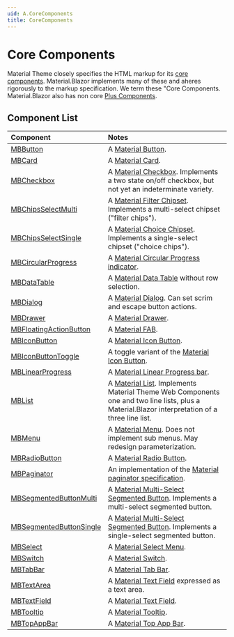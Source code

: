 ```yaml
---
uid: A.CoreComponents
title: CoreComponents
---
```

# Core Components

Material Theme closely specifies the HTML markup for its [core components](https://material.io/develop/web). Material.Blazor implements many of these and aheres rigorously to 
the markup specification. We term these "Core Components. Material.Blazor also has non core [Plus Components](xref:A.PlusComponents).

## Component List

| Component | Notes |
| :-------- | :---- |
| [MBButton](xref:C.MBButton) | A [Material Button](https://github.com/material-components/material-components-web/tree/v8.0.0/packages/mdc-button#buttons). |
| [MBCard](xref:C.MBCard) | A [Material Card](https://github.com/material-components/material-components-web/tree/v8.0.0/packages/mdc-card#cards). |
| [MBCheckbox](xref:C.MBCheckbox) | A [Material Checkbox](https://github.com/material-components/material-components-web/tree/v8.0.0/packages/mdc-checkbox#selection-controls-checkboxes). Implements a two state on/off checkbox, but not yet an indeterminate variety. |
| [MBChipsSelectMulti](xref:C.MBChipsSelectMulti) | A [Material Filter Chipset](https://github.com/material-components/material-components-web/tree/v8.0.0/packages/mdc-chips#chips). Implements a multi-select chipset ("filter chips"). |
| [MBChipsSelectSingle](xref:C.MBChipsSelectSingle) | A [Material Choice Chipset](https://github.com/material-components/material-components-web/tree/v8.0.0/packages/mdc-chips#chips). Implements a single-select chipset ("choice chips"). |
| [MBCircularProgress](xref:C.MBCircularProgress) | A [Material Circular Progress indicator](https://github.com/material-components/material-components-web/tree/v8.0.0/packages/mdc-circular-progress#circular-progress). |
| [MBDataTable<TItem>](xref:C.MBDataTable) | A [Material Data Table](https://github.com/material-components/material-components-web/tree/v8.0.0/packages/mdc-data-table#data-tables) without row selection. |
| [MBDialog](xref:C.MBDialog) | A [Material Dialog](https://github.com/material-components/material-components-web/tree/v8.0.0/packages/mdc-dialog#dialogs). Can set scrim and escape button actions. |
| [MBDrawer](xref:C.MBDrawer) | A [Material Drawer](https://github.com/material-components/material-components-web/tree/v8.0.0/packages/mdc-drawer#navigation-drawers). |
| [MBFloatingActionButton](xref:C.MBFloatingActionButton) | A [Material FAB](https://github.com/material-components/material-components-web/tree/v8.0.0/packages/mdc-fab#floating-action-buttons). |
| [MBIconButton](xref:C.MBIconButton) | A [Material Icon Button](https://github.com/material-components/material-components-web/tree/v8.0.0/packages/mdc-icon-button#icon-buttons). |
| [MBIconButtonToggle](xref:C.MBIconButtonToggle) | A toggle variant of the [Material Icon Button](https://github.com/material-components/material-components-web/tree/v8.0.0/packages/mdc-icon-button#icon-buttons). |
| [MBLinearProgress](xref:C.MBLinearProgress) | A [Material Linear Progress bar](https://github.com/material-components/material-components-web/tree/v8.0.0/packages/mdc-linear-progress#linear-progress). |
| [MBList](xref:C.MBList) | A [Material List](https://github.com/material-components/material-components-web/tree/v8.0.0/packages/mdc-list#lists). Implements Material Theme Web Components one and two line lists, plus a Material.Blazor interpretation of a three line list. |
| [MBMenu](xref:C.MBMenu) | A [Material Menu](https://github.com/material-components/material-components-web/tree/v8.0.0/packages/mdc-menu#menus). Does not implement sub menus. May redesign parameterization. |
| [MBRadioButton](xref:C.MBRadioButton) | A [Material Radio Button](https://github.com/material-components/material-components-web/tree/v8.0.0/packages/mdc-radio#selection-controls-radio-buttons). |
| [MBPaginator](xref:C.MBPaginator) | An implementation of the [Material paginator specification](https://material.io/components/data-tables#behavior). |
| [MBSegmentedButtonMulti](xref:C.MBSegmentedButtonMulti) | A [Material Multi-Select Segmented Button](https://github.com/material-components/material-components-web/tree/v8.0.0/packages/mdc-segmented-button#segmented-buttons). Implements a multi-select segmented button. |
| [MBSegmentedButtonSingle](xref:C.MBSegmentedButtonSingle) | A [Material Multi-Select Segmented Button](https://github.com/material-components/material-components-web/tree/v8.0.0/packages/mdc-segmented-button#segmented-buttons). Implements a single-select segmented button. |
| [MBSelect](xref:C.MBSelect) | A [Material Select Menu](https://github.com/material-components/material-components-web/tree/v8.0.0/packages/mdc-select#select-menus). |
| [MBSwitch](xref:C.MBSwitch) | A [Material Switch](https://github.com/material-components/material-components-web/tree/v8.0.0/packages/mdc-switch#selection-controls-switches). |
| [MBTabBar](xref:C.MBTabBar) | A [Material Tab Bar](https://github.com/material-components/material-components-web/tree/v8.0.0/packages/mdc-tab-bar#tab-bar). |
| [MBTextArea](xref:C.MBTextArea) | A [Material Text Field](https://github.com/material-components/material-components-web/tree/v8.0.0/packages/mdc-textfield#text-field) expressed as a text area. |
| [MBTextField](xref:C.MBTextField) | A [Material Text Field](https://github.com/material-components/material-components-web/tree/v8.0.0/packages/mdc-textfield#text-field). |
| [MBTooltip](xref:C.MBTooltip) | A [Material Tooltip](https://github.com/material-components/material-components-web/tree/master/packages/mdc-tooltip#tooltip). |
| [MBTopAppBar](xref:C.MBTopAppBar) | A [Material Top App Bar](https://github.com/material-components/material-components-web/tree/v8.0.0/packages/mdc-top-app-bar#top-app-bar). |